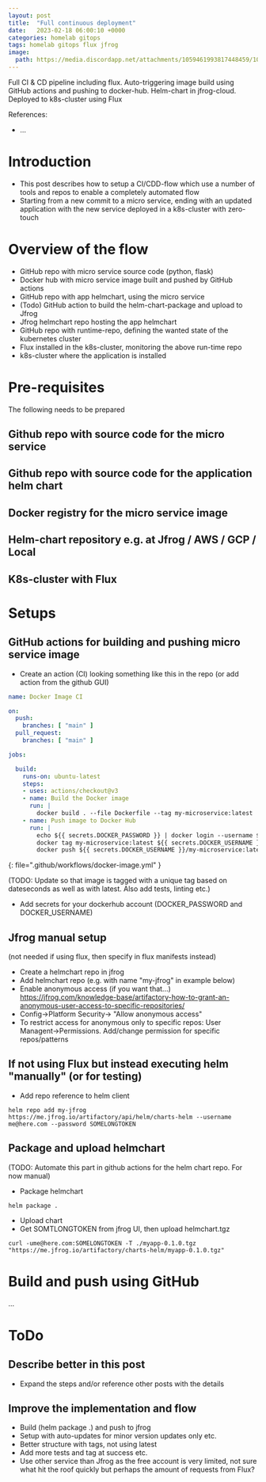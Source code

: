 ```yaml
---
layout: post
title:  "Full continuous deployment"
date:   2023-02-18 06:00:10 +0000
categories: homelab gitops
tags: homelab gitops flux jfrog
image:
  path: https://media.discordapp.net/attachments/1059461993817448459/1075053563501350964/Fredrik999_a_wonderful_and_magic_scene_with_a_cute_orange_squid_f4918337-1e2c-46c2-8a10-a1dec2622682.png
---
```

Full CI & CD pipeline including flux. Auto-triggering image build using GitHub actions and pushing to docker-hub. Helm-chart in jfrog-cloud. Deployed to k8s-cluster using Flux

References:
* ...

# Introduction
* This post describes how to setup a CI/CDD-flow which use a number of tools and repos to enable a completely automated flow
* Starting from a new commit to a micro service, ending with an updated application with the new service deployed in a k8s-cluster with zero-touch

# Overview of the flow
* GitHub repo with micro service source code (python, flask)
* Docker hub with micro service image built and pushed by GitHub actions
* GitHub repo with app helmchart, using the micro service
* (Todo) GitHub action to build the helm-chart-package and upload to Jfrog
* Jfrog helmchart repo hosting the app helmchart
* GitHub repo with runtime-repo, defining the wanted state of the kubernetes cluster
* Flux installed in the k8s-cluster, monitoring the above run-time repo
* k8s-cluster where the application is installed

# Pre-requisites
The following needs to be prepared
## Github repo with source code for the micro service
## Github repo with source code for the application helm chart
## Docker registry for the micro service image
## Helm-chart repository e.g. at Jfrog / AWS / GCP / Local
## K8s-cluster with Flux

# Setups
## GitHub actions for building and pushing micro service image
* Create an action (CI) looking something like this in the repo (or add action from the github GUI)

```yaml
name: Docker Image CI

on:
  push:
    branches: [ "main" ]
  pull_request:
    branches: [ "main" ]

jobs:

  build:
    runs-on: ubuntu-latest
    steps:
    - uses: actions/checkout@v3
    - name: Build the Docker image
      run: |
        docker build . --file Dockerfile --tag my-microservice:latest
    - name: Push image to Docker Hub
      run: |
        echo ${{ secrets.DOCKER_PASSWORD }} | docker login --username ${{ secrets.DOCKER_USERNAME }} --password-stdin
        docker tag my-microservice:latest ${{ secrets.DOCKER_USERNAME }}/my-microservice:latest
        docker push ${{ secrets.DOCKER_USERNAME }}/my-microservice:latest
```
{: file=".github/workflows/docker-image.yml" }

(TODO:  Update so that image is tagged with a unique tag based on dateseconds as well as with latest. Also add tests, linting etc.)

* Add secrets for your dockerhub account (DOCKER_PASSWORD and DOCKER_USERNAME)

## Jfrog manual setup
(not needed if using flux, then specify in flux manifests instead)
* Create a helmchart repo in jfrog
* Add helmchart repo (e.g. with name "my-jfrog" in example below)
* Enable anonymous access (if you want that...) https://jfrog.com/knowledge-base/artifactory-how-to-grant-an-anonymous-user-access-to-specific-repositories/
* Config->Platform Security-> "Allow anonymous access"
* To restrict access for anonymous only to specific repos: User Managent->Permissions. Add/change permission for specific repos/patterns

## If not using Flux but instead executing helm "manually" (or for testing)
* Add repo reference to helm client
```shell
helm repo add my-jfrog https://me.jfrog.io/artifactory/api/helm/charts-helm --username me@here.com --password SOMELONGTOKEN
```

## Package and upload helmchart
(TODO: Automate this part in github actions for the helm chart repo. For now manual)
* Package helmchart
```shell
helm package .
```
* Upload chart
* Get SOMTLONGTOKEN from jfrog UI, then upload helmchart.tgz
```shell
curl -ume@here.com:SOMELONGTOKEN -T ./myapp-0.1.0.tgz "https://me.jfrog.io/artifactory/charts-helm/myapp-0.1.0.tgz"
```

# Build and push using GitHub
...

# ToDo
## Describe better in this post
* Expand the steps and/or reference other posts with the details
## Improve the implementation and flow
* Build (helm package .) and push to jfrog
* Setup with auto-updates for minor version updates only etc.
* Better structure with tags, not using latest
* Add more tests and tag at success etc.
* Use other service than Jfrog as the free account is very limited, not sure what hit the roof quickly but perhaps the amount of requests from Flux?


